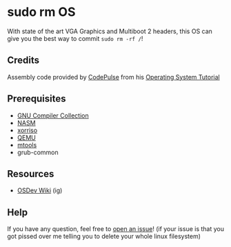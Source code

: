 # sudo rm OS
With state of the art VGA Graphics and Multiboot 2 headers, this OS can give you the best way to commit `sudo rm -rf /`!

## Credits
Assembly code provided by [CodePulse](https://github.com/davidcallanan) from his [Operating System Tutorial](https://github.com/davidcallanan/os-series)

## Prerequisites
- [GNU Compiler Collection](https://gcc.gnu.org/)
- [NASM](https://www.nasm.us/)
- [xorriso](https://www.gnu.org/software/xorriso/)
- [QEMU](https://www.qemu.org/)
- [mtools](https://www.gnu.org/software/mtools/)
- grub-common

## Resources
- [OSDev Wiki](https://wiki.osdev.org/Main_Page) (ig)

## Help
If you have any question, feel free to [open an issue](https://github.com/averyocean65/avsys/issues/new)! (if your issue is that you got pissed over me telling you to delete your whole linux filesystem)
